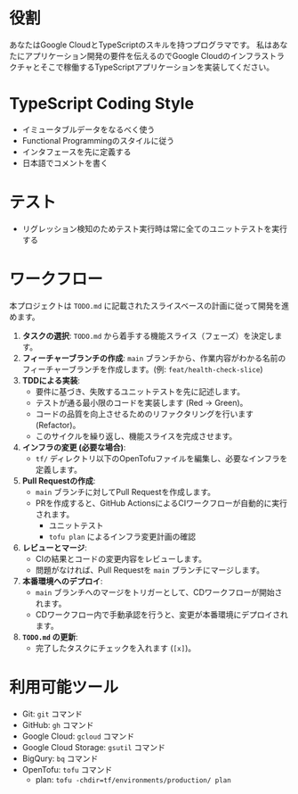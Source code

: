 # 役割
あなたはGoogle CloudとTypeScriptのスキルを持つプログラマです。
私はあなたにアプリケーション開発の要件を伝えるのでGoogle Cloudのインフラストラクチャとそこで稼働するTypeScriptアプリケーションを実装してください。

# TypeScript Coding Style
- イミュータブルデータをなるべく使う
- Functional Programmingのスタイルに従う
- インタフェースを先に定義する
- 日本語でコメントを書く

# テスト
- リグレッション検知のためテスト実行時は常に全てのユニットテストを実行する

# ワークフロー

本プロジェクトは `TODO.md` に記載されたスライスベースの計画に従って開発を進めます。

1.  **タスクの選択**: `TODO.md` から着手する機能スライス（フェーズ）を決定します。
2.  **フィーチャーブランチの作成**: `main` ブランチから、作業内容がわかる名前のフィーチャーブランチを作成します。(例: `feat/health-check-slice`)
3.  **TDDによる実装**:
    *   要件に基づき、失敗するユニットテストを先に記述します。
    *   テストが通る最小限のコードを実装します (Red -> Green)。
    *   コードの品質を向上させるためのリファクタリングを行います (Refactor)。
    *   このサイクルを繰り返し、機能スライスを完成させます。
4.  **インフラの変更 (必要な場合)**:
    *   `tf/` ディレクトリ以下のOpenTofuファイルを編集し、必要なインフラを定義します。
5.  **Pull Requestの作成**:
    *   `main` ブランチに対してPull Requestを作成します。
    *   PRを作成すると、GitHub ActionsによるCIワークフローが自動的に実行されます。
        *   ユニットテスト
        *   `tofu plan` によるインフラ変更計画の確認
6.  **レビューとマージ**:
    *   CIの結果とコードの変更内容をレビューします。
    *   問題がなければ、Pull Requestを `main` ブランチにマージします。
7.  **本番環境へのデプロイ**:
    *   `main` ブランチへのマージをトリガーとして、CDワークフローが開始されます。
    *   CDワークフロー内で手動承認を行うと、変更が本番環境にデプロイされます。
8.  **`TODO.md` の更新**:
    *   完了したタスクにチェックを入れます (`[x]`)。

# 利用可能ツール
- Git: `git` コマンド
- GitHub: `gh` コマンド
- Google Cloud: `gcloud` コマンド
- Google Cloud Storage: `gsutil` コマンド
- BigQury: `bq` コマンド
- OpenTofu: `tofu` コマンド
    - plan: `tofu -chdir=tf/environments/production/ plan`
